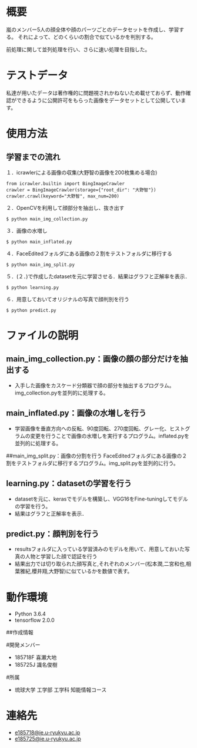 # 概要
嵐のメンバー5人の顔全体や顔のパーツごとのデータセットを作成し、学習する。
それによって、どのくらいの割合で似ているかを判別する。

前処理に関して並列処理を行い、さらに速い処理を目指した。

# テストデータ
私達が用いたデータは著作権的に問題視されかねないため載せておらず、動作確認ができるように公開許可をもらった画像をデータセットとして公開しています。

# 使用方法

## 学習までの流れ
１．icrawlerによる画像の収集(大野智の画像を200枚集める場合)
```
from icrawler.builtin import BingImageCrawler
crawler = BingImageCrawler(storage={"root_dir": "大野智"})
crawler.crawl(keyword="大野智", max_num=200)
```

２．OpenCVを利用して顔部分を抽出し、抜き出す
```
$ python main_img_collection.py

```

３．画像の水増し
```
$ python main_inflated.py

```
４．FaceEditedフォルダにある画像の２割をテストフォルダに移行する
```
$ python main_img_split.py

```

５．(２．)で作成したdatasetを元に学習させる．結果はグラフと正解率を表示．
```
$ python learning.py
```

６．用意しておいてオリジナルの写真で顔判別を行う
```
$ python predict.py
```
# ファイルの説明

## main_img_collection.py：画像の顔の部分だけを抽出する
+  入手した画像をカスケード分類器で顔の部分を抽出するプログラム。img_collection.pyを並列的に処理する。

## main_inflated.py：画像の水増しを行う
+ 学習画像を垂直方向への反転、90度回転、270度回転、グレー化、ヒストグラムの変更を行うことで画像の水増しを実行するプログラム。inflated.pyを並列的に処理する。

##main_img_split.py：画像の分割を行う
FaceEditedフォルダにある画像の２割をテストフォルダに移行するプログラム。img_split.pyを並列的に行う。

## learning.py：datasetの学習を行う
+ datasetを元に、kerasでモデルを構築し、VGG16をFine-tuningしてモデルの学習を行う。
+ 結果はグラフと正解率を表示．

## predict.py：顔判別を行う
+ resultsフォルダに入っている学習済みのモデルを用いて、用意しておいた写真の人物と学習した顔で認証を行う
+ 結果出力では切り取られた顔写真と,それぞれのメンバー(松本潤,二宮和也,相葉雅紀,櫻井翔,大野智)に似ているかを数値で表す。


# 動作環境
+ Python 3.6.4
+ tensorflow 2.0.0

##作成情報

#開発メンバー
+ 185718F 喜瀬大地 
+ 185725J 識名俊樹


#所属
+ 琉球大学 工学部 工学科 知能情報コース

# 連絡先
+ e185718@ie.u-ryukyu.ac.jp
+ e185725@ie.u-ryukyu.ac.jp
